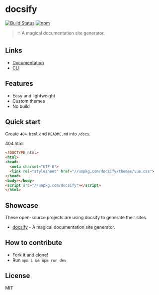 # docsify
[![Build Status](https://travis-ci.org/QingWei-Li/docsify.svg?branch=master)](https://travis-ci.org/QingWei-Li/docsify)
[![npm](https://img.shields.io/npm/v/docsify.svg)](https://www.npmjs.com/package/docsify)

>🃏 A magical documentation site generator.

## Links
- [Documentation](https://qingwei-li.github.io/docsify)
- [CLI](https://github.com/QingWei-Li/docsify-cli)

## Features
- Easy and lightweight
- Custom themes
- No build

## Quick start
Create `404.html` and `README.md` into `/docs`.

404.html

```html
<!DOCTYPE html>
<html>
<head>
  <meta charset="UTF-8">
  <link rel="stylesheet" href="//unpkg.com/docsify/themes/vue.css">
</head>
<body></body>
<script src="//unpkg.com/docsify"></script>
</html>
```

## Showcase
These open-source projects are using docsify to generate their sites.

- [docsify](https://docsify.js.org) - A magical documentation site generator.


## How to contribute

- Fork it and clone!
- Run `npm i && npm run dev`

## License
MIT
